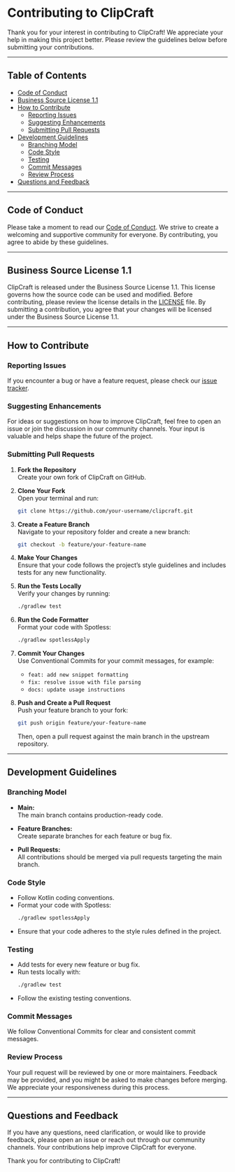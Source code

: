 Contributing to ClipCraft
=========================

Thank you for your interest in contributing to ClipCraft! We appreciate your help in making this project better. Please review the guidelines below before submitting your contributions.

* * *

Table of Contents
-----------------
* [Code of Conduct](#code-of-conduct)
* [Business Source License 1.1](#business-source-license-11)
* [How to Contribute](#how-to-contribute)
    * [Reporting Issues](#reporting-issues)
    * [Suggesting Enhancements](#suggesting-enhancements)
    * [Submitting Pull Requests](#submitting-pull-requests)
* [Development Guidelines](#development-guidelines)
    * [Branching Model](#branching-model)
    * [Code Style](#code-style)
    * [Testing](#testing)
    * [Commit Messages](#commit-messages)
    * [Review Process](#review-process)
* [Questions and Feedback](#questions-and-feedback)

* * *

Code of Conduct
---------------
Please take a moment to read our [Code of Conduct](CODE_OF_CONDUCT.md). We strive to create a welcoming and supportive community for everyone. By contributing, you agree to abide by these guidelines.

* * *

Business Source License 1.1
---------------------------
ClipCraft is released under the Business Source License 1.1. This license governs how the source code can be used and modified. Before contributing, please review the license details in the [LICENSE](../LICENSE) file. By submitting a contribution, you agree that your changes will be licensed under the Business Source License 1.1.

* * *

How to Contribute
-----------------

### Reporting Issues
If you encounter a bug or have a feature request, please check our [issue tracker](https://github.com/clipcraft/clipcraft/issues).

### Suggesting Enhancements
For ideas or suggestions on how to improve ClipCraft, feel free to open an issue or join the discussion in our community channels. Your input is valuable and helps shape the future of the project.

### Submitting Pull Requests

1. **Fork the Repository**  
   Create your own fork of ClipCraft on GitHub.

2. **Clone Your Fork**  
   Open your terminal and run:
   ```bash
   git clone https://github.com/your-username/clipcraft.git
   ```

3. **Create a Feature Branch**  
   Navigate to your repository folder and create a new branch:
   ```bash
   git checkout -b feature/your-feature-name
   ```

4. **Make Your Changes**  
   Ensure that your code follows the project’s style guidelines and includes tests for any new functionality.

5. **Run the Tests Locally**  
   Verify your changes by running:
   ```bash
   ./gradlew test
   ```

6. **Run the Code Formatter**  
   Format your code with Spotless:
   ```bash
   ./gradlew spotlessApply
   ```

7. **Commit Your Changes**  
   Use Conventional Commits for your commit messages, for example:

    - `feat: add new snippet formatting`
    - `fix: resolve issue with file parsing`
    - `docs: update usage instructions`

8. **Push and Create a Pull Request**  
   Push your feature branch to your fork:
   ```bash
   git push origin feature/your-feature-name
   ```
   Then, open a pull request against the main branch in the upstream repository.

* * *

Development Guidelines
----------------------

### Branching Model

- **Main:**  
  The main branch contains production-ready code.

- **Feature Branches:**  
  Create separate branches for each feature or bug fix.

- **Pull Requests:**  
  All contributions should be merged via pull requests targeting the main branch.

### Code Style
- Follow Kotlin coding conventions.
- Format your code with Spotless:
  ```bash
  ./gradlew spotlessApply
  ```
- Ensure that your code adheres to the style rules defined in the project.

### Testing
- Add tests for every new feature or bug fix.
- Run tests locally with:
  ```bash
  ./gradlew test
  ```
- Follow the existing testing conventions.

### Commit Messages
We follow Conventional Commits for clear and consistent commit messages.

### Review Process
Your pull request will be reviewed by one or more maintainers. Feedback may be provided, and you might be asked to make changes before merging. We appreciate your responsiveness during this process.

* * *

Questions and Feedback
-----------------------
If you have any questions, need clarification, or would like to provide feedback, please open an issue or reach out through our community channels. Your contributions help improve ClipCraft for everyone.

Thank you for contributing to ClipCraft!